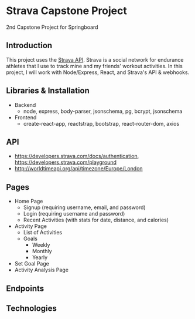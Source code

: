 # Strava Capstone Project

2nd Capstone Project for Springboard

## Introduction

This project uses the [Strava API](https://developers.strava.com/docs/reference). Strava is a social network for endurance athletes that I use to track mine and my friends' workout activities. In this project, I will work with Node/Express, React, and Strava's API & webhooks.

## Libraries & Installation

- Backend
  - node, express, body-parser, jsonschema, pg, bcrypt, jsonschema
- Frontend
  - create-react-app, reactstrap, bootstrap, react-router-dom, axios

## API

- https://developers.strava.com/docs/authentication, https://developers.strava.com/playground
- http://worldtimeapi.org/api/timezone/Europe/London

## Pages

- Home Page
  - Signup (requiring username, email, and password)
  - Login (requiring username and password)
  - Recent Activities (with stats for date, distance, and calories)
- Activity Page
  - List of Activities
  - Goals
    - Weekly
    - Monthly
    - Yearly
- Set Goal Page
- Activity Analysis Page

## Endpoints

## Technologies
